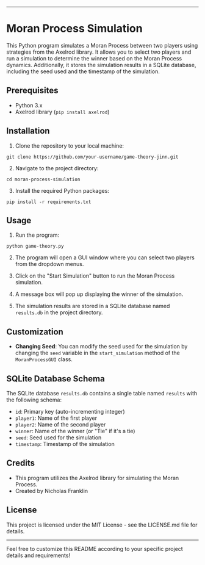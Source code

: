 

---

# Moran Process Simulation

This Python program simulates a Moran Process between two players using strategies from the Axelrod library. It allows you to select two players and run a simulation to determine the winner based on the Moran Process dynamics. Additionally, it stores the simulation results in a SQLite database, including the seed used and the timestamp of the simulation.

## Prerequisites

- Python 3.x
- Axelrod library (`pip install axelrod`)

## Installation

1. Clone the repository to your local machine:

```
git clone https://github.com/your-username/game-theory-jinn.git
```

2. Navigate to the project directory:

```
cd moran-process-simulation
```

3. Install the required Python packages:

```
pip install -r requirements.txt
```

## Usage

1. Run the program:

```
python game-theory.py
```

2. The program will open a GUI window where you can select two players from the dropdown menus.

3. Click on the "Start Simulation" button to run the Moran Process simulation.

4. A message box will pop up displaying the winner of the simulation.

5. The simulation results are stored in a SQLite database named `results.db` in the project directory.

## Customization

- **Changing Seed**: You can modify the seed used for the simulation by changing the `seed` variable in the `start_simulation` method of the `MoranProcessGUI` class.

## SQLite Database Schema

The SQLite database `results.db` contains a single table named `results` with the following schema:

- `id`: Primary key (auto-incrementing integer)
- `player1`: Name of the first player
- `player2`: Name of the second player
- `winner`: Name of the winner (or "Tie" if it's a tie)
- `seed`: Seed used for the simulation
- `timestamp`: Timestamp of the simulation

## Credits

- This program utilizes the Axelrod library for simulating the Moran Process.
- Created by Nicholas Franklin

## License

This project is licensed under the MIT License - see the LICENSE.md file for details.

---

Feel free to customize this README according to your specific project details and requirements!